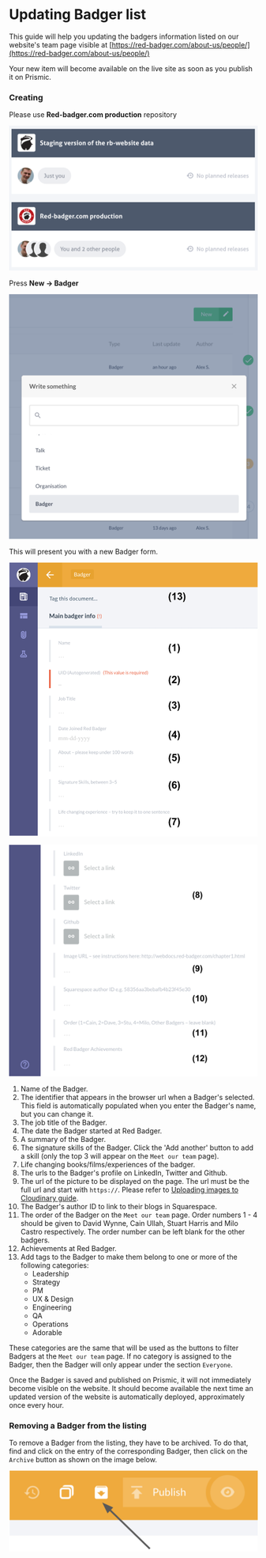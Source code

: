 # Updating Badger list

This guide will help you updating the badgers information listed on our website's team page visible at [https://red-badger.com/about-us/people/](https://red-badger.com/about-us/people/)

Your new item will become available on the live site as soon as you publish it on Prismic.

### Creating

Please use **Red-badger.com production** repository

![](assets/prismic-dashboard.png)

Press **New -> Badger**

![](assets/prismic-create-new-badger.png)

This will present you with a new Badger form.

![](assets/prismic-badger-form-1.png)

![](assets/prismic-badger-form-2.png)

1. Name of the Badger.
2. The identifier that appears in the browser url when a Badger's selected. This field is automatically populated when you enter the Badger's name, but you can change it.
3. The job title of the Badger.
4. The date the Badger started at Red Badger.
5. A summary of the Badger.
6. The signature skills of the Badger. Click the 'Add another' button to add a skill (only the top 3 will appear on the `Meet our team` page).
7. Life changing books/films/experiences of the badger.
8. The urls to the Badger's profile on LinkedIn, Twitter and Github.
9. The url of the picture to be displayed on the page. The url must be the full url and start with `https://`. Please refer to [Uploading images to Cloudinary guide](/chapter1.md).
10. The Badger's author ID to link to their blogs in Squarespace.
11. The order of the Badger on the `Meet our team` page. Order numbers 1 - 4 should be given to David Wynne, Cain Ullah, Stuart Harris and Milo Castro respectively. The order number can be left blank for the other badgers.
12. Achievements at Red Badger.
13. Add tags to the Badger to make them belong to one or more of the following categories:
    - Leadership
    - Strategy
    - PM
    - UX & Design
    - Engineering
    - QA
    - Operations
    - Adorable

These categories are the same that will be used as the buttons to filter Badgers at the `Meet our team` page. If no category is assigned to the Badger, then the Badger will only appear under the section `Everyone`.

Once the Badger is saved and published on Prismic, it will not immediately become visible on the website. It should become available the next time an updated version of the website is automatically deployed, approximately once every hour.

### Removing a Badger from the listing

To remove a Badger from the listing, they have to be archived. To do that, find and click on the entry of the corresponding Badger, then click on the `Archive` button as shown on the image below.

![](assets/prismic-badger-archive.png)
